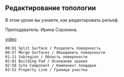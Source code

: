 ## Редактирование топологии

В этом уроке вы узнаете, как редактировать рельеф.

Преподаватель: Ирина Сорокина.

[video](https://player.softculture.cc/embed/online/RVT/RVT_42.17.02_L5-12_Theory_Topology_Edit)

``` chapters
00:01 Split Surface / Разделить поверхность
00:57 Merge Surfaces / Объединить поверхности
01:11 Subregion / Область поверхности
02:01 Building Pad / Основание здания
02:50 Site Component / Компонент площадки
03:52 Property Line / Граница участка
```
